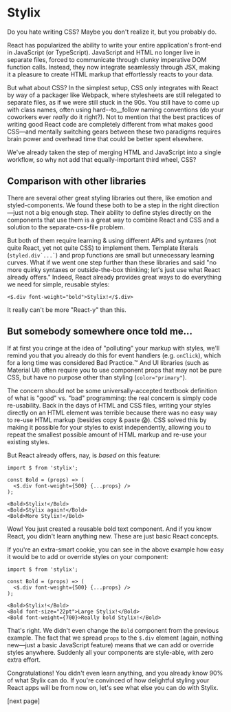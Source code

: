 # Stylix
Do you hate writing CSS? Maybe you don't realize it, but you probably do.  

React has popularized the ability to write your entire application's front-end in JavaScript (or TypeScript). JavaScript and HTML no longer live in separate files, forced to communicate through clunky imperative DOM function calls. Instead, they now integrate seamlessly through JSX, making it a pleasure to create HTML markup that effortlessly reacts to your data. 

But what about CSS? In the simplest setup, CSS only integrates with React by way of a packager like Webpack, where stylesheets are still relegated to separate files, as if we were still stuck in the 90s. You still have to come up with class names, often using hard--to__follow naming conventions (do your coworkers ever *really* do it right?). Not to mention that the best practices of writing good React code are completely different from what makes good CSS—and mentally switching gears between these two paradigms requires brain power and overhead time that could be better spent elsewhere.

We've already taken the step of merging HTML and JavaScript into a single workflow, so why not add that equally-important third wheel, CSS?

## Comparison with other libraries

There are several other great styling libraries out there, like emotion and styled-components. We found these both to be a step in the right direction—just not a big enough step. Their ability to define styles directly on the components that use them is a great way to combine React and CSS and a solution to the separate-css-file problem. 

But both of them require learning & using different APIs and syntaxes (not quite React, yet not quite CSS) to implement them. Template literals (`` styled.div`...` ``) and prop functions are small but unnecessary learning curves. What if we went one step further than these libraries and said "no more quirky syntaxes or outside-the-box thinking; let's just use what React already offers." Indeed, React already provides great ways to do everything we need for simple, reusable styles:

```
<$.div font-weight="bold">Stylix!</$.div>
```

It really can't be more "React-y" than this. 

## But somebody somewhere once told me...

If at first you cringe at the idea of "polluting" your markup with styles, we'll remind you that you already do this for event handlers (e.g. `onClick`), which for a long time was considered Bad Practice.™ And UI libraries (such as Material UI) often require you to use component props that may not be pure CSS, but have no purpose other than styling (`color="primary"`). 

The concern should not be some universally-accepted textbook definition of what is "good" vs. "bad" programming: the real concern is simply code re-usability. Back in the days of HTML and CSS files, writing your styles directly on an HTML element was terrible because there was no easy way to re-use HTML markup (besides copy & paste 😱). CSS solved this by making it possible for your styles to exist independently, allowing you to repeat the smallest possible amount of HTML markup and re-use your existing styles.

But React already offers, nay, is *based on* this feature:

```tsx
import $ from 'stylix';

const Bold = (props) => (
  <$.div font-weight={500} {...props} />
);

<Bold>Stylix!</Bold>
<Bold>Stylix again!</Bold>
<Bold>More Stylix!</Bold>
```

Wow! You just created a reusable bold text component. And if you know React, you didn't learn anything new. These are just basic React concepts.

If you're an extra-smart cookie, you can see in the above example how easy it would be to add or override styles on your component:

```tsx
import $ from 'stylix';

const Bold = (props) => (
  <$.div font-weight={500} {...props} />
);

<Bold>Stylix!</Bold>
<Bold font-size="22pt">Large Stylix!</Bold>
<Bold font-weight={700}>Really bold Stylix!</Bold>
```

That's right. We didn't even change the `Bold` component from the previous example. The fact that we spread `props` to the `$.div` element (again, nothing new—just a basic JavaScript feature) means that we can add or override styles anywhere. Suddenly all your components are style-able, with zero extra effort.

Congratulations! You didn't even learn anything, and you already know 90% of what Stylix can do. If you're convinced of how delightful styling your React apps will be from now on, let's see what else you can do with Stylix.

[next page]
